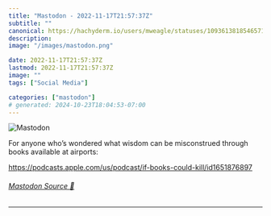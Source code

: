 ```yaml
---
title: "Mastodon - 2022-11-17T21:57:37Z"
subtitle: ""
canonical: https://hachyderm.io/users/mweagle/statuses/109361381854657178
description:
image: "/images/mastodon.png"

date: 2022-11-17T21:57:37Z
lastmod: 2022-11-17T21:57:37Z
image: ""
tags: ["Social Media"]

categories: ["mastodon"]
# generated: 2024-10-23T18:04:53-07:00
---
```

![Mastodon](/images/mastodon.png)

<p>For anyone who’s wondered what wisdom can be misconstrued through books available at airports:</p><p><a href="https://podcasts.apple.com/us/podcast/if-books-could-kill/id1651876897" target="_blank" rel="nofollow noopener noreferrer" translate="no"><span class="invisible">https://</span><span class="ellipsis">podcasts.apple.com/us/podcast/</span><span class="invisible">if-books-could-kill/id1651876897</span></a></p>


###### [Mastodon Source 🐘](https://hachyderm.io/@mweagle/109361381854657178)

___
